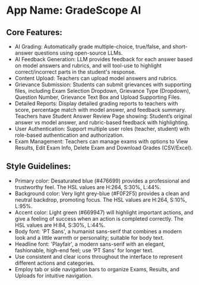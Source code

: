 # **App Name**: GradeScope AI

## Core Features:

- AI Grading: Automatically grade multiple-choice, true/false, and short-answer questions using open-source LLMs.
- AI Feedback Generation: LLM provides feedback for each answer based on model answers and rubrics, and will tool-use to highlight correct/incorrect parts in the student's response.
- Content Upload: Teachers can upload model answers and rubrics.
- Grievance Submission: Students can submit grievances with supporting files, including Exam Selection Dropdown, Grievance Type (Dropdown), Question Number, Grievance Text Box and Upload Supporting Files.
- Detailed Reports: Display detailed grading reports to teachers with score, percentage match with model answer, and feedback summary. Teachers have Student Answer Review Page showing: Student’s original answer vs model answer, and rubric-based feedback with highlighting.
- User Authentication: Support multiple user roles (teacher, student) with role-based authentication and authorization.
- Exam Management: Teachers can manage exams with options to View Results, Edit Exam Info, Delete Exam and Download Grades (CSV/Excel).

## Style Guidelines:

- Primary color: Desaturated blue (#476699) provides a professional and trustworthy feel. The HSL values are H:264, S:30%, L:44%.
- Background color: Very light grey-blue (#F0F2F5) provides a clean and neutral backdrop, promoting focus. The HSL values are H:264, S:10%, L:95%.
- Accent color: Light green (#669947) will highlight important actions, and give a feeling of success when an action is completed correctly. The HSL values are H:84, S:30%, L:44%.
- Body font: 'PT Sans', a humanist sans-serif that combines a modern look and a little warmth or personality; suitable for body text.
- Headline font: 'Playfair', a modern sans-serif with an elegant, fashionable, high-end feel; use 'PT Sans' for longer text.
- Use consistent and clear icons throughout the interface to represent different actions and categories.
- Employ tab or side navigation bars to organize Exams, Results, and Uploads for intuitive navigation.